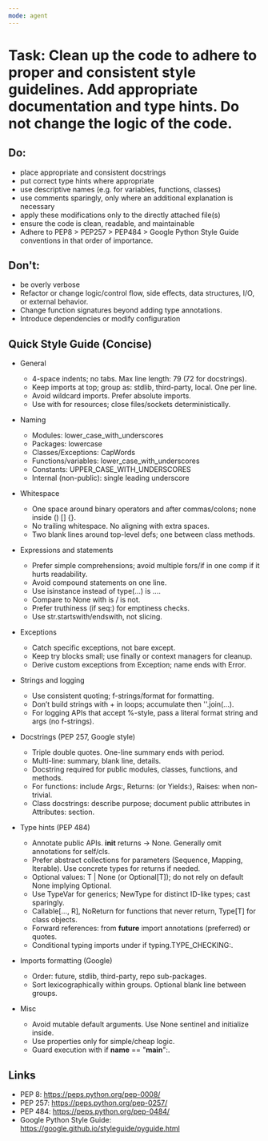 ```yaml
---
mode: agent
---
```

# Task: Clean up the code to adhere to proper and consistent style guidelines. Add appropriate documentation and type hints. Do not change the logic of the code.

## Do: 
- place appropriate and consistent docstrings 
- put correct type hints where appropriate
- use descriptive names (e.g. for variables, functions, classes)
- use comments sparingly, only where an additional explanation is necessary
- apply these modifications only to the directly attached file(s)
- ensure the code is clean, readable, and maintainable
- Adhere to PEP8 > PEP257 > PEP484 > Google Python Style Guide conventions in that order of importance.

## Don't:
- be overly verbose
- Refactor or change logic/control flow, side effects, data structures, I/O, or external behavior.
- Change function signatures beyond adding type annotations.
- Introduce dependencies or modify configuration


## Quick Style Guide (Concise)

- General
  - 4-space indents; no tabs. Max line length: 79 (72 for docstrings).
  - Keep imports at top; group as: stdlib, third-party, local. One per line.
  - Avoid wildcard imports. Prefer absolute imports.
  - Use with for resources; close files/sockets deterministically.

- Naming
  - Modules: lower_case_with_underscores
  - Packages: lowercase
  - Classes/Exceptions: CapWords
  - Functions/variables: lower_case_with_underscores
  - Constants: UPPER_CASE_WITH_UNDERSCORES
  - Internal (non-public): single leading underscore

- Whitespace
  - One space around binary operators and after commas/colons; none inside () [] {}.
  - No trailing whitespace. No aligning with extra spaces.
  - Two blank lines around top-level defs; one between class methods.

- Expressions and statements
  - Prefer simple comprehensions; avoid multiple fors/if in one comp if it hurts readability.
  - Avoid compound statements on one line.
  - Use isinstance instead of type(...) is ....
  - Compare to None with is / is not.
  - Prefer truthiness (if seq:) for emptiness checks.
  - Use str.startswith/endswith, not slicing.

- Exceptions
  - Catch specific exceptions, not bare except.
  - Keep try blocks small; use finally or context managers for cleanup.
  - Derive custom exceptions from Exception; name ends with Error.

- Strings and logging
  - Use consistent quoting; f-strings/format for formatting.
  - Don’t build strings with + in loops; accumulate then ''.join(...).
  - For logging APIs that accept %-style, pass a literal format string and args (no f-strings).

- Docstrings (PEP 257, Google style)
  - Triple double quotes. One-line summary ends with period.
  - Multi-line: summary, blank line, details.
  - Docstring required for public modules, classes, functions, and methods.
  - For functions: include Args:, Returns: (or Yields:), Raises: when non-trivial.
  - Class docstrings: describe purpose; document public attributes in Attributes: section.

- Type hints (PEP 484)
  - Annotate public APIs. __init__ returns -> None. Generally omit annotations for self/cls.
  - Prefer abstract collections for parameters (Sequence, Mapping, Iterable). Use concrete types for returns if needed.
  - Optional values: T | None (or Optional[T]); do not rely on default None implying Optional.
  - Use TypeVar for generics; NewType for distinct ID-like types; cast sparingly.
  - Callable[..., R], NoReturn for functions that never return, Type[T] for class objects.
  - Forward references: from __future__ import annotations (preferred) or quotes.
  - Conditional typing imports under if typing.TYPE_CHECKING:.

- Imports formatting (Google)
  - Order: future, stdlib, third-party, repo sub-packages.
  - Sort lexicographically within groups. Optional blank line between groups.

- Misc
  - Avoid mutable default arguments. Use None sentinel and initialize inside.
  - Use properties only for simple/cheap logic.
  - Guard execution with if __name__ == "__main__":.

## Links
- PEP 8: https://peps.python.org/pep-0008/
- PEP 257: https://peps.python.org/pep-0257/
- PEP 484: https://peps.python.org/pep-0484/
- Google Python Style Guide: https://google.github.io/styleguide/pyguide.html
